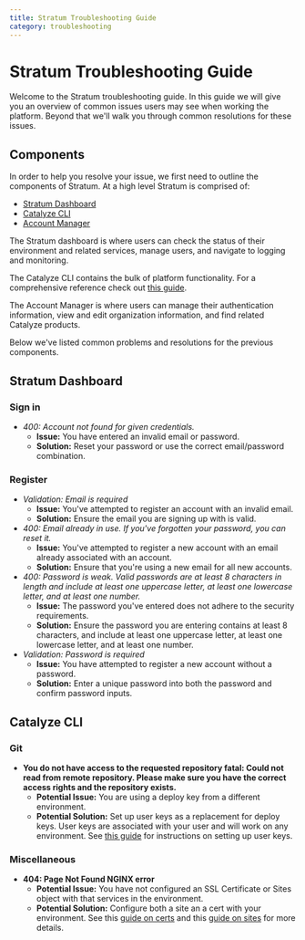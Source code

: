 ```yaml
---
title: Stratum Troubleshooting Guide
category: troubleshooting
---
```


# Stratum Troubleshooting Guide

Welcome to the Stratum troubleshooting guide. In this guide we will give you an overview of common issues users may see when working the platform. Beyond that we'll walk you through common resolutions for these issues.

## Components

In order to help you resolve your issue, we first need to outline the components of Stratum. At a high level Stratum is comprised of:

- [Stratum Dashboard](//product.catalyze.io/stratum)
- [Catalyze CLI](//github.com/catalyzeio/cli)
- [Account Manager](//product.catalyze.io)

The Stratum dashboard is where users can check the status of their environment and related services, manage users, and navigate to logging and monitoring.

The Catalyze CLI contains the bulk of platform functionality. For a comprehensive reference check out [this guide](/paas/paas-cli-reference/).

The Account Manager is where users can manage their authentication information, view and edit organization information, and find related Catalyze products.

Below we've listed common problems and resolutions for the previous components.

## Stratum Dashboard

### Sign in
- *400: Account not found for given credentials.*
     - **Issue:** You have entered an invalid email or password.
     - **Solution:** Reset your password or use the correct email/password combination.

### Register
- *Validation: Email is required*
    - **Issue:** You've attempted to register an account with an invalid email.
    - **Solution:** Ensure the email you are signing up with is valid.
- *400: Email already in use. If you've forgotten your password, you can reset it.*
    - **Issue:** You've attempted to register a new account with an email already associated with an account.
    - **Solution:** Ensure that you're using a new email for all new accounts.
- *400: Password is weak. Valid passwords are at least 8 characters in length and include at least one uppercase letter, at least one lowercase letter, and at least one number.*
    - **Issue:** The password you've entered does not adhere to the security requirements.
    - **Solution:** Ensure the password you are entering contains at least 8 characters, and include at least one uppercase letter, at least one lowercase letter, and at least one number.
- *Validation: Password is required*
    - **Issue:** You have attempted to register a new account without a password.
    - **Solution:** Enter a unique password into both the password and confirm password inputs.

## Catalyze CLI

### Git
- **You do not have access to the requested repository fatal: Could not read from remote repository. Please make sure you have the correct access rights and the repository exists.**
    - **Potential Issue:** You are using a deploy key from a different environment.
    - **Potential Solution:** Set up user keys as a replacement for deploy keys. User keys are associated with your user and will work on any environment. See [this guide](/stratum/articles/ssh-keys/#how-can-i-setup-user-keys-on-my-account?) for instructions on setting up user keys.

### Miscellaneous

- **404: Page Not Found NGINX error**
    - **Potential Issue:** You have not configured an SSL Certificate or Sites object with that services in the environment.
    - **Potential Solution:** Configure both a site an a cert with your environment. See this [guide on certs](/stratum/articles/guides/self-service-SSL/) and this [guide on sites](/stratum/articles/initial-setup/#sites-setup) for more details.
